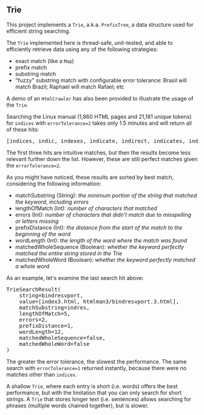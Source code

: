 ## Trie

This project implements a `Trie`, a.k.a. `PrefixTree`, a data structure used for efficient string searching.

The `Trie` implemented here is thread-safe, unit-tested, and able to efficiently retrieve data using any of the following strategies:
  - exact match (like a `Map`)
  - prefix match
  - substring match
  - "fuzzy" substring match with configurable error tolerance: Brasil will match Brazil; Raphael will match Rafael; etc

A demo of an `HtmlCrawler` has also been provided to illustrate the usage of the `Trie`.

Searching the Linux manual (1,860 HTML pages and 21,181 unique tokens) for `indices` with `errorTolerance=2` takes only 1.5 minutes and will return all of these hits:

<pre>
[indices, indic, indexes, indicate, indirect, indicates, indicated, indicator, indicating, indication, indicators, indirectly, inacessible, inaccessble, inaccessible, indirections, indistinguishable, bindings, bindresvport]
</pre>

The first three hits are intuitive matches, but then the results become less relevant further down the list. However, these are still perfect matches given the `errorTolerance=2`.

As you might have noticed, these results are sorted by best match, considering the following information:
    
- matchSubstring (String): *the minimum portion of the string that matched the keyword, including errors*
- lengthOfMatch (Int): *number of characters that matched*
- errors (Int): *number of characters that didn't match due to misspelling or letters missing*
- prefixDistance (Int): *the distance from the start of the match to the beginning of the word*
- wordLength (Int): *the length of the word where the match was found*
- matchedWholeSequence (Boolean): *whether the keyword perfectly matched the entire string stored in the Trie*
- matchedWholeWord (Boolean): *whether the keyword perfectly matched a whole word*

As an example, let's examine the last search hit above:

<pre>
TrieSearchResult(
    string=bindresvport, 
    value=[index3.html, htmlman3/bindresvport.3.html], 
    matchSubstring=indres, 
    lengthOfMatch=5, 
    errors=2, 
    prefixDistance=1, 
    wordLength=12, 
    matchedWholeSequence=false, 
    matchedWholeWord=false
)
</pre>

The greater the error tolerance, the slowest the performance. The same search with `errorTolerance=1` returned instantly, because there were no matches other than `indices`.

A shallow `Trie`, where each entry is short (i.e. words) offers the best performance, but with the limitation that you can only search for short strings. A `Trie` that stores longer text (i.e. sentences) allows searching for phrases (multiple words chained together), but is slower.